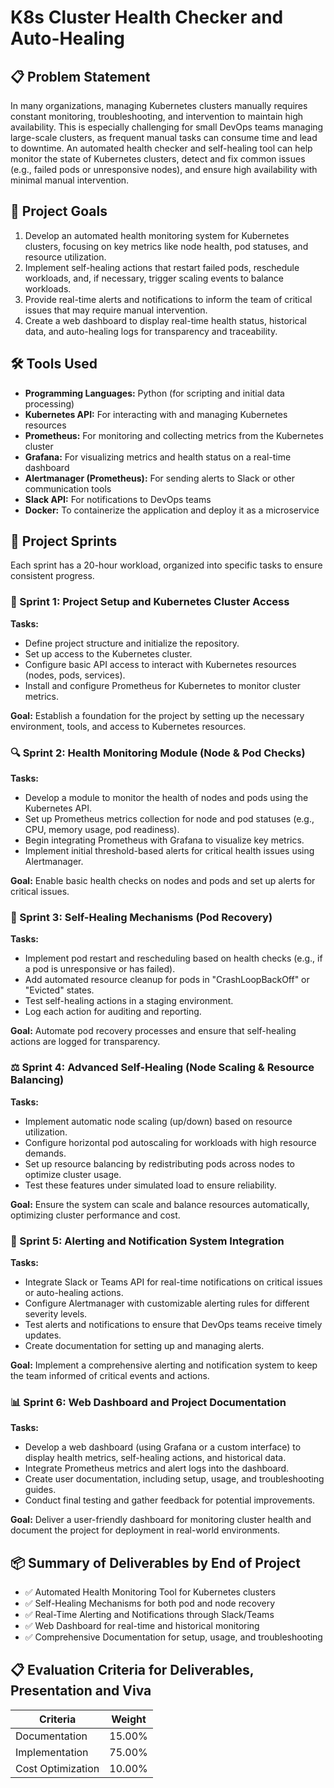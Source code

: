 # K8s Cluster Health Checker and Auto-Healing

## 📋 Problem Statement

In many organizations, managing Kubernetes clusters manually requires constant monitoring, troubleshooting, and intervention to maintain high availability. This is especially challenging for small DevOps teams managing large-scale clusters, as frequent manual tasks can consume time and lead to downtime. An automated health checker and self-healing tool can help monitor the state of Kubernetes clusters, detect and fix common issues (e.g., failed pods or unresponsive nodes), and ensure high availability with minimal manual intervention.

## 🎯 Project Goals

1. Develop an automated health monitoring system for Kubernetes clusters, focusing on key metrics like node health, pod statuses, and resource utilization.
2. Implement self-healing actions that restart failed pods, reschedule workloads, and, if necessary, trigger scaling events to balance workloads.
3. Provide real-time alerts and notifications to inform the team of critical issues that may require manual intervention.
4. Create a web dashboard to display real-time health status, historical data, and auto-healing logs for transparency and traceability.

## 🛠️ Tools Used

- **Programming Languages:** Python (for scripting and initial data processing)
- **Kubernetes API:** For interacting with and managing Kubernetes resources
- **Prometheus:** For monitoring and collecting metrics from the Kubernetes cluster
- **Grafana:** For visualizing metrics and health status on a real-time dashboard
- **Alertmanager (Prometheus):** For sending alerts to Slack or other communication tools
- **Slack API:** For notifications to DevOps teams
- **Docker:** To containerize the application and deploy it as a microservice


## 📅 Project Sprints

Each sprint has a 20-hour workload, organized into specific tasks to ensure consistent progress.

### 🚀 Sprint 1: Project Setup and Kubernetes Cluster Access
**Tasks:**
- Define project structure and initialize the repository.
- Set up access to the Kubernetes cluster.
- Configure basic API access to interact with Kubernetes resources (nodes, pods, services).
- Install and configure Prometheus for Kubernetes to monitor cluster metrics.

**Goal:** Establish a foundation for the project by setting up the necessary environment, tools, and access to Kubernetes resources.

### 🔍 Sprint 2: Health Monitoring Module (Node & Pod Checks)
**Tasks:**
- Develop a module to monitor the health of nodes and pods using the Kubernetes API.
- Set up Prometheus metrics collection for node and pod statuses (e.g., CPU, memory usage, pod readiness).
- Begin integrating Prometheus with Grafana to visualize key metrics.
- Implement initial threshold-based alerts for critical health issues using Alertmanager.

**Goal:** Enable basic health checks on nodes and pods and set up alerts for critical issues.

### 🔧 Sprint 3: Self-Healing Mechanisms (Pod Recovery)
**Tasks:**
- Implement pod restart and rescheduling based on health checks (e.g., if a pod is unresponsive or has failed).
- Add automated resource cleanup for pods in "CrashLoopBackOff" or "Evicted" states.
- Test self-healing actions in a staging environment.
- Log each action for auditing and reporting.

**Goal:** Automate pod recovery processes and ensure that self-healing actions are logged for transparency.

### ⚖️ Sprint 4: Advanced Self-Healing (Node Scaling & Resource Balancing)
**Tasks:**
- Implement automatic node scaling (up/down) based on resource utilization.
- Configure horizontal pod autoscaling for workloads with high resource demands.
- Set up resource balancing by redistributing pods across nodes to optimize cluster usage.
- Test these features under simulated load to ensure reliability.

**Goal:** Ensure the system can scale and balance resources automatically, optimizing cluster performance and cost.


### 🔔 Sprint 5: Alerting and Notification System Integration
**Tasks:**
- Integrate Slack or Teams API for real-time notifications on critical issues or auto-healing actions.
- Configure Alertmanager with customizable alerting rules for different severity levels.
- Test alerts and notifications to ensure that DevOps teams receive timely updates.
- Create documentation for setting up and managing alerts.

**Goal:** Implement a comprehensive alerting and notification system to keep the team informed of critical events and actions.

### 📊 Sprint 6: Web Dashboard and Project Documentation
**Tasks:**
- Develop a web dashboard (using Grafana or a custom interface) to display health metrics, self-healing actions, and historical data.
- Integrate Prometheus metrics and alert logs into the dashboard.
- Create user documentation, including setup, usage, and troubleshooting guides.
- Conduct final testing and gather feedback for potential improvements.

**Goal:** Deliver a user-friendly dashboard for monitoring cluster health and document the project for deployment in real-world environments.

## 📦 Summary of Deliverables by End of Project

- ✅ Automated Health Monitoring Tool for Kubernetes clusters
- ✅ Self-Healing Mechanisms for both pod and node recovery
- ✅ Real-Time Alerting and Notifications through Slack/Teams
- ✅ Web Dashboard for real-time and historical monitoring
- ✅ Comprehensive Documentation for setup, usage, and troubleshooting

## 📋 Evaluation Criteria for Deliverables, Presentation and Viva

| Criteria | Weight |
|----------|--------|
| Documentation | 15.00% |
| Implementation | 75.00% |
| Cost Optimization | 10.00% |
